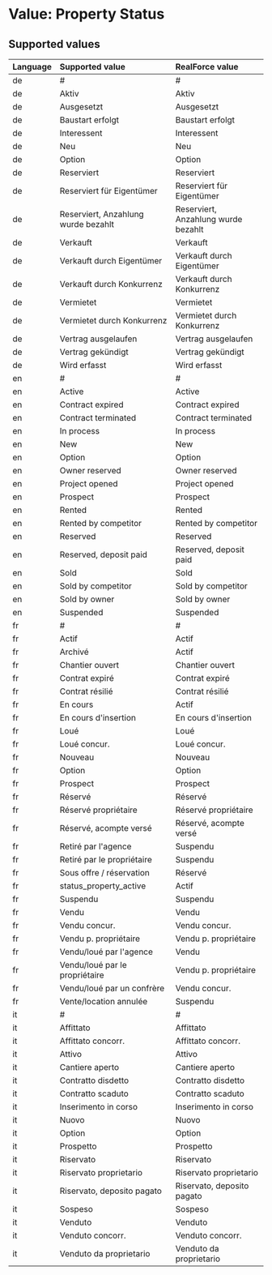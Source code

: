 # Value: Property Status

## Supported values

| Language | Supported value | RealForce value |
| :--- | :--- | :--- |
| de | # | # |
| de | Aktiv | Aktiv |
| de | Ausgesetzt | Ausgesetzt |
| de | Baustart erfolgt | Baustart erfolgt |
| de | Interessent | Interessent |
| de | Neu | Neu |
| de | Option | Option |
| de | Reserviert | Reserviert |
| de | Reserviert für Eigentümer | Reserviert für Eigentümer |
| de | Reserviert, Anzahlung wurde bezahlt | Reserviert, Anzahlung wurde bezahlt |
| de | Verkauft | Verkauft |
| de | Verkauft durch Eigentümer | Verkauft durch Eigentümer |
| de | Verkauft durch Konkurrenz | Verkauft durch Konkurrenz |
| de | Vermietet | Vermietet |
| de | Vermietet durch Konkurrenz | Vermietet durch Konkurrenz |
| de | Vertrag ausgelaufen | Vertrag ausgelaufen |
| de | Vertrag gekündigt | Vertrag gekündigt |
| de | Wird erfasst | Wird erfasst |
| en | # | # |
| en | Active | Active |
| en | Contract expired | Contract expired |
| en | Contract terminated | Contract terminated |
| en | In process | In process |
| en | New | New |
| en | Option | Option |
| en | Owner reserved | Owner reserved |
| en | Project opened | Project opened |
| en | Prospect | Prospect |
| en | Rented | Rented |
| en | Rented by competitor | Rented by competitor |
| en | Reserved | Reserved |
| en | Reserved, deposit paid | Reserved, deposit paid |
| en | Sold | Sold |
| en | Sold by competitor | Sold by competitor |
| en | Sold by owner | Sold by owner |
| en | Suspended | Suspended |
| fr | # | # |
| fr | Actif | Actif |
| fr | Archivé | Actif |
| fr | Chantier ouvert | Chantier ouvert |
| fr | Contrat expiré | Contrat expiré |
| fr | Contrat résilié | Contrat résilié |
| fr | En cours | Actif |
| fr | En cours d'insertion | En cours d'insertion |
| fr | Loué | Loué |
| fr | Loué concur. | Loué concur. |
| fr | Nouveau | Nouveau |
| fr | Option | Option |
| fr | Prospect | Prospect |
| fr | Réservé | Réservé |
| fr | Réservé propriétaire | Réservé propriétaire |
| fr | Réservé, acompte versé | Réservé, acompte versé |
| fr | Retiré par l'agence | Suspendu |
| fr | Retiré par le propriétaire | Suspendu |
| fr | Sous offre / réservation | Réservé |
| fr | status_property_active | Actif |
| fr | Suspendu | Suspendu |
| fr | Vendu | Vendu |
| fr | Vendu concur. | Vendu concur. |
| fr | Vendu p. propriétaire | Vendu p. propriétaire |
| fr | Vendu/loué par l'agence | Vendu |
| fr | Vendu/loué par le propriétaire | Vendu p. propriétaire |
| fr | Vendu/loué par un confrère | Vendu concur. |
| fr | Vente/location annulée | Suspendu |
| it | # | # |
| it | Affittato | Affittato |
| it | Affittato concorr. | Affittato concorr. |
| it | Attivo | Attivo |
| it | Cantiere aperto | Cantiere aperto |
| it | Contratto disdetto | Contratto disdetto |
| it | Contratto scaduto | Contratto scaduto |
| it | Inserimento in corso | Inserimento in corso |
| it | Nuovo | Nuovo |
| it | Option | Option |
| it | Prospetto | Prospetto |
| it | Riservato | Riservato |
| it | Riservato proprietario | Riservato proprietario |
| it | Riservato, deposito pagato | Riservato, deposito pagato |
| it | Sospeso | Sospeso |
| it | Venduto | Venduto |
| it | Venduto concorr. | Venduto concorr. |
| it | Venduto da proprietario | Venduto da proprietario |
